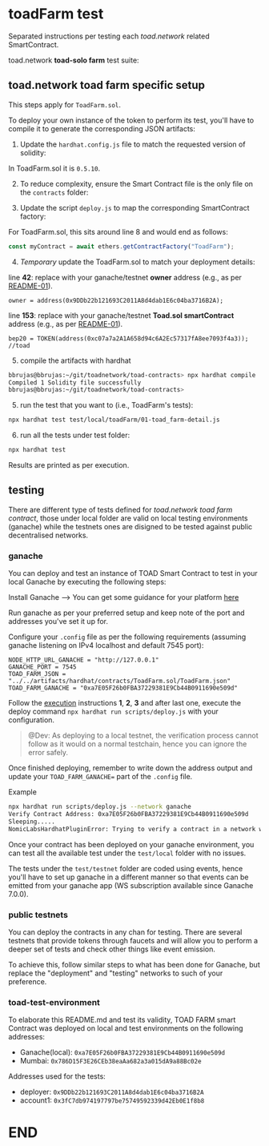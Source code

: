 # toadFarm test

Separated instructions per testing each *toad.network* related SmartContract.

toad.network **toad-solo farm** test suite:

## toad.network toad farm specific setup

This steps apply for `ToadFarm.sol`.

To deploy your own instance of the token to perform its test, you'll have to compile it to generate the corresponding JSON artifacts:

1.  Update the `hardhat.config.js` file to match the requested version of solidity:

In ToadFarm.sol it is `0.5.10`.

2. To reduce complexity, ensure the Smart Contract file is the only file on the `contracts` folder:

3. Update the script `deploy.js` to map the corresponding SmartContract factory:

For ToadFarm.sol, this sits around line 8 and would end as follows:

```js
const myContract = await ethers.getContractFactory("ToadFarm");
```

4. *Temporary* update the ToadFarm.sol to match your deployment details:

line **42**: replace with your ganache/testnet **owner** address (e.g., as per [README-01](./README-01-test-toad.md#toad-test-environment)).
```
owner = address(0x9DDb22b121693C2011A8d4dab1E6c04ba3716B2A);
```
line **153**: replace with your ganache/testnet **Toad.sol smartContract** address (e.g., as per [README-01](./README-01-test-toad.md#toad-test-environment)).
```
bep20 = TOKEN(address(0xc07a7a2A1A658d94c6A2Ec57317fA8ee7093f4a3)); //toad
```

5. compile the artifacts with hardhat

```sh
bbrujas@bbrujas:~/git/toadnetwork/toad-contracts> npx hardhat compile
Compiled 1 Solidity file successfully
bbrujas@bbrujas:~/git/toadnetwork/toad-contracts>
```

5. run the test that you want to (i.e., ToadFarm's tests):

```sh
npx hardhat test test/local/toadFarm/01-toad_farm-detail.js
```

6. run all the tests under test folder:

```sh
npx hardhat test
```

Results are printed as per execution.

## testing

There are different type of tests defined for *toad.network toad farm contract*, those under local folder are valid on local testing environments (ganache) while the testnets ones are disigned to be tested against public decentralised networks.

### ganache

You can deploy and test an instance of TOAD Smart Contract to test in your local Ganache by executing the following steps:

Install Ganache --> You can get some guidance for your platform [here](https://trufflesuite.com/ganache/)

Run ganache as per your preferred setup and keep note of the port and addresses you've set it up for.

Configure your `.config` file as per the following requirements (assuming ganache listening on IPv4 localhost and default 7545 port):

```config
NODE_HTTP_URL_GANACHE = "http://127.0.0.1"
GANACHE_PORT = 7545
TOAD_FARM_JSON = "../../artifacts/hardhat/contracts/ToadFarm.sol/ToadFarm.json"
TOAD_FARM_GANACHE = "0xa7E05F26b0FBA37229381E9Cb44B0911690e509d"
```

Follow the [execution](./README.md#howto-test-this) instructions **1**, **2**, **3** and after last one, execute the deploy command `npx hardhat run scripts/deploy.js` with your configuration.

> @Dev: As deploying to a local testnet, the verification process cannot follow as it would on a normal testchain, hence you can ignore the error safely.

Once finished deploying, remember to write down the address output and update your `TOAD_FARM_GANACHE=` part of the `.config` file.

Example

```sh
npx hardhat run scripts/deploy.js --network ganache
Verify Contract Address: 0xa7E05F26b0FBA37229381E9Cb44B0911690e509d
Sleeping.....
NomicLabsHardhatPluginError: Trying to verify a contract in a network with chain id 1337, but the plugin doesn't recognize it as a supported chain.
```

Once your contract has been deployed on your ganache environment, you can test all the available test under the `test/local` folder with no issues.

The tests under the `test/testnet` folder are coded using events, hence you'll have to set up ganache in a different manner so that events can be emitted from your ganache app (WS subscription available since Ganache 7.0.0).

### public testnets

You can deploy the contracts in any chan for testing. There are several testnets that provide tokens through faucets and will allow you to perform a deeper set of tests and check other things like event emission.

To achieve this, follow similar steps to what has been done for Ganache, but replace the "deployment" and "testing" networks to such of your preference.

### toad-test-environment

To elaborate this README.md and test its validity, TOAD FARM smart Contract was deployed on local and test environments on the following addresses:

- Ganache(local): `0xa7E05F26b0FBA37229381E9Cb44B0911690e509d`
- Mumbai: `0x786D15F3E26CEb38eaAa682a3a015dA9a88Bc02e`

Addresses used for the tests:
- deployer: `0x9DDb22b121693C2011A8d4dab1E6c04ba3716B2A`
- account1: `0x3fC7db974197797be75749592339d42Eb0E1f8b8`

# END
